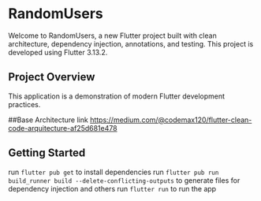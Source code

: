 # RandomUsers

Welcome to RandomUsers, a new Flutter project built with clean architecture, dependency injection, annotations, and testing. This project is developed using Flutter 3.13.2.

## Project Overview

This application is a demonstration of modern Flutter development practices.

##Base Architecture
link https://medium.com/@codemax120/flutter-clean-code-arquitecture-af25d681e478

## Getting Started 

run `flutter pub get` to install dependencies
run `flutter pub run build_runner build --delete-conflicting-outputs` to generate files for dependency injection and others
run `flutter run` to run the app
